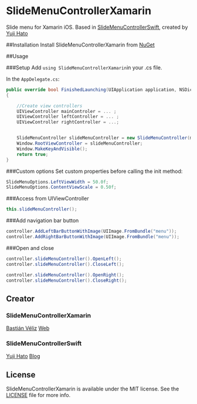 # SlideMenuControllerXamarin
Slide menu for Xamarin iOS. Based in [SlideMenuControllerSwift](https://github.com/dekatotoro/SlideMenuControllerSwift), created by [Yuji Hato](https://github.com/dekatotoro) 

##Installation
Install SlideMenuControllerXamarin from [NuGet](https://www.nuget.org/packages/SlideMenuControllerXamarin)

##Usage

###Setup
Add `using SlideMenuControllerXamarin`in your .cs file.

In the `AppDelegate.cs`:

```cs
public override bool FinishedLaunching(UIApplication application, NSDictionary launchOptions)
{

	//Create view controllers
	UIViewController mainControler = ... ;
	UIViewController leftController = ... ;
	UIViewController rightController = ...;


	SlideMenuController slideMenuController = new SlideMenuController(mainController, leftController, rightController);
	Window.RootViewController = slideMenuController;
	Window.MakeKeyAndVisible();
	return true;
}
```

###Custom options
Set custom properties before calling the init method:
```cs
SlideMenuOptions.LeftViewWidth = 50.0f;
SlideMenuOptions.ContentViewScale = 0.50f;
```

###Access from UIViewController

```cs
this.slideMenuController();
```

###Add navigation bar button

```cs
controller.AddLeftBarButtonWithImage(UIImage.FromBundle("menu"));
controller.AddRightBarButtonWithImage(UIImage.FromBundle("menu"));
```

###Open and close
```cs
controller.slideMenuController().OpenLeft();
controller.slideMenuController().CloseLeft();

controller.slideMenuController().OpenRight();
controller.slideMenuController().CloseRight();
```
## Creator
### SlideMenuControllerXamarin
[Bastián Véliz](https://github.com/bastianX6) 
[Web](http://www.bastianveliz.cl)

### SlideMenuControllerSwift
[Yuji Hato](https://github.com/dekatotoro) 
[Blog](http://buzzmemo.blogspot.jp/)

## License
SlideMenuControllerXamarin is available under the MIT license. See the [LICENSE](./LICENSE) file for more info.
